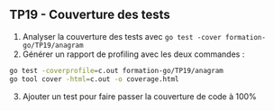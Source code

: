 ## TP19 - Couverture des tests

1. Analyser la couverture des tests avec `go test -cover formation-go/TP19/anagram`
2. Générer un rapport de profiling avec les deux commandes :
```bash
go test -coverprofile=c.out formation-go/TP19/anagram
go tool cover -html=c.out -o coverage.html
```
3. Ajouter un test pour faire passer la couverture de code à 100%
